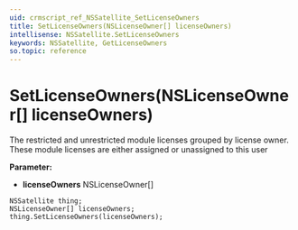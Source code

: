 ```yaml
---
uid: crmscript_ref_NSSatellite_SetLicenseOwners
title: SetLicenseOwners(NSLicenseOwner[] licenseOwners)
intellisense: NSSatellite.SetLicenseOwners
keywords: NSSatellite, GetLicenseOwners
so.topic: reference
---
```


# SetLicenseOwners(NSLicenseOwner[] licenseOwners)

The restricted and unrestricted module licenses grouped by license owner. These module licenses are either assigned or unassigned to this user

**Parameter:** 
* **licenseOwners** NSLicenseOwner[]

```crmscript
NSSatellite thing;
NSLicenseOwner[] licenseOwners;
thing.SetLicenseOwners(licenseOwners);
```


